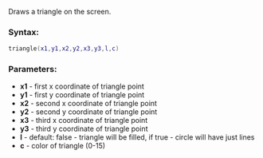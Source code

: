 Draws a triangle on the screen.

### Syntax:
```Lua
triangle(x1,y1,x2,y2,x3,y3,l,c)
```
### Parameters:

* **x1** - first x coordinate of triangle point
* **y1** - first y coordinate of triangle point
* **x2** - second x coordinate of triangle point
* **y2** - second y coordinate of triangle point
* **x3** - third x coordinate of triangle point
* **y3** - third y coordinate of triangle point
* **l** - default: false - triangle will be filled, if true - circle will have just lines
* **c** - color of triangle (0-15)